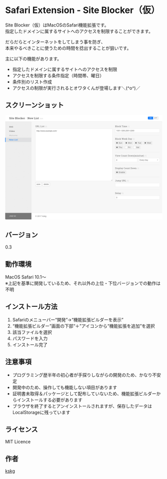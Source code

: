 # Safari Extension - Site Blocker（仮）

Site Blocker（仮）はMacOSのSafari機能拡張です。  
指定したドメインに属するサイトへのアクセスを制限することができます。

だらだらとインターネットをしてしまう事を防ぎ、  
本来やるべきことに使うための時間を捻出することが狙いです。

主に以下の機能があります。

- 指定したドメインに属するサイトへのアクセスを制限
- アクセスを制限する条件指定（時間帯、曜日）
- 条件別のリスト作成
- アクセスの制限が実行されるとオワタくんが登場します＼(^o^)／


## スクリーンショット
![Capture](https://raw.githubusercontent.com/kskg/SiteBlocker/master/capture.png)


## バージョン
0.3


## 動作環境
MacOS Safari 10.1〜  
※上記を基準に開発しているため、それ以外の上位・下位バージョンでの動作は不明


## インストール方法
1. Safariのメニューバー“開発”→“機能拡張ビルダーを表示”
2. “機能拡張ビルダー”画面の下部“＋”アイコンから“機能拡張を追加”を選択
3. 該当ファイルを選択
4. パスワードを入力
5. インストール完了


## 注意事項
- プログラミング歴半年の初心者が手探りしながらの開発のため、かなり不安定
- 開発中のため、操作しても機能しない項目があります
- 証明書未取得＆パッケージとして配布していないため、機能拡張ビルダーからインストールする必要があります
- ブラウザを終了するとアンインストールされますが、保存したデータはLocalStorageに残っています


## ライセンス
MIT Licence


## 作者
[kskg](https://github.com/kskg)